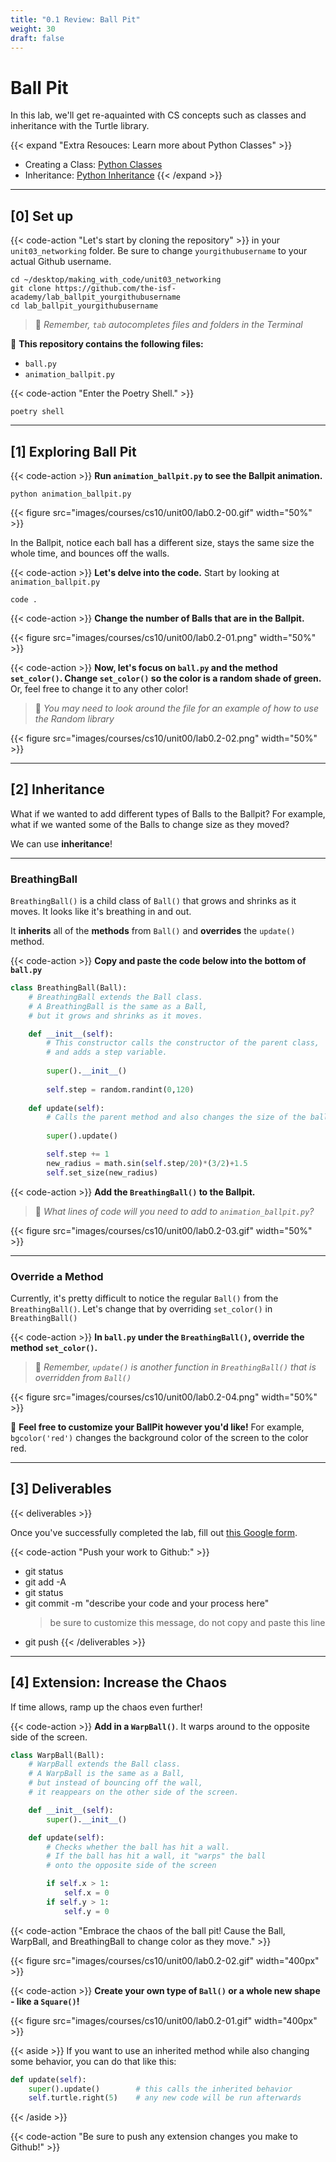 ```yaml
---
title: "0.1 Review: Ball Pit"
weight: 30
draft: false
---
```


# Ball Pit

In this lab, we'll get re-aquainted with CS concepts such as classes and inheritance with the Turtle library. 

{{< expand "Extra Resouces: Learn more about Python Classes" >}}
- Creating a Class: [Python Classes](https://www.w3schools.com/python/python_classes.asp)
- Inheritance: [Python Inheritance](https://www.w3schools.com/python/python_inheritance.asp)
{{< /expand >}}


--- 

## [0] Set up


{{< code-action "Let's start by cloning the repository" >}} in your `unit03_networking` folder.  Be sure to change `yourgithubusername` to your actual Github username.

```shell
cd ~/desktop/making_with_code/unit03_networking
git clone https://github.com/the-isf-academy/lab_ballpit_yourgithubusername
cd lab_ballpit_yourgithubusername
```
> 🤔 *Remember, `tab` autocompletes files and folders in the Terminal*

📄 **This repository contains the following files:**
- `ball.py`
- `animation_ballpit.py`

{{< code-action "Enter the Poetry Shell." >}} 
```shell
poetry shell
```
---

## [1] Exploring Ball Pit


{{< code-action >}} **Run `animation_ballpit.py` to see the Ballpit animation.**
 
```shell
python animation_ballpit.py
```


{{< figure src="images/courses/cs10/unit00/lab0.2-00.gif" width="50%" >}}

In the Ballpit, notice each ball has a different size, stays the same size the whole time, and bounces off the walls.

{{< code-action >}} **Let's delve into the code.** Start by looking at `animation_ballpit.py`
```shell
code .
```

{{< code-action >}} **Change the number of Balls that are in the Ballpit.** 

{{< figure src="images/courses/cs10/unit00/lab0.2-01.png" width="50%" >}}


{{< code-action >}} **Now, let's focus on `ball.py` and the method `set_color()`. Change `set_color()` so the color is a random shade of green.** Or, feel free to change it to any other color!
> 🧐 *You may need to look around the file for an example of how to use the Random library*

{{< figure src="images/courses/cs10/unit00/lab0.2-02.png" width="50%" >}}


---

## [2] Inheritance 

What if we wanted to add different types of Balls to the Ballpit? For example, what if we wanted some of the Balls to change size as they moved? 

We can use **inheritance**!

---

### BreathingBall

`BreathingBall()` is a child class of `Ball()` that grows and shrinks as it moves. It looks like it's breathing in and out.

It **inherits** all of the **methods** from `Ball()` and **overrides** the `update()` method. 

{{< code-action >}} **Copy and paste the code below into the bottom of `ball.py`**

```python
class BreathingBall(Ball):
    # BreathingBall extends the Ball class.
    # A BreathingBall is the same as a Ball,
    # but it grows and shrinks as it moves.

    def __init__(self):
        # This constructor calls the constructor of the parent class,
        # and adds a step variable.
        
        super().__init__()
        
        self.step = random.randint(0,120)
        
    def update(self):
        # Calls the parent method and also changes the size of the ball
        
        super().update()

        self.step += 1
        new_radius = math.sin(self.step/20)*(3/2)+1.5
        self.set_size(new_radius)
```

{{< code-action >}} **Add the `BreathingBall()` to the Ballpit.**
> 🧐 *What lines of code will you need to add to `animation_ballpit.py`?*

{{< figure src="images/courses/cs10/unit00/lab0.2-03.gif" width="50%" >}}

---

### Override a Method

Currently, it's pretty difficult to notice the regular `Ball()` from the `BreathingBall()`. Let's change that by overriding `set_color()` in `BreathingBall()`

{{< code-action >}} **In `ball.py` under the `BreathingBall()`, override the method `set_color()`.** 
> 🧐 *Remember, `update()` is another function in `BreathingBall()` that is overridden from `Ball()`*


{{< figure src="images/courses/cs10/unit00/lab0.2-04.png" width="50%" >}}

🎨 **Feel free to customize your BallPit however you'd like!** For example, `bgcolor('red')` changes the background color of the screen to the color red. 

---


## [3] Deliverables



{{< deliverables >}}  

Once you've successfully completed the lab, fill out [this Google form](https://docs.google.com/forms/d/e/1FAIpQLSdMNcCkoniPqOsigzroaEyhCcLDNCbICICmUmMQ7ElK3d0CXw/viewform?usp=sf_link).


{{< code-action "Push your work to Github:" >}}
- git status
- git add -A
- git status
- git commit -m "describe your code and your process here"
  > be sure to customize this message, do not copy and paste this line
- git push
{{< /deliverables >}}


---

## [4] Extension: Increase the Chaos

If time allows, ramp up the chaos even further!


{{< code-action >}} **Add in a `WarpBall()`**. It warps around to the opposite side of the screen.

```python
class WarpBall(Ball):
    # WarpBall extends the Ball class.
    # A WarpBall is the same as a Ball,
    # but instead of bouncing off the wall,
    # it reappears on the other side of the screen.

    def __init__(self):
        super().__init__()

    def update(self):
        # Checks whether the ball has hit a wall.
        # If the ball has hit a wall, it "warps" the ball
        # onto the opposite side of the screen        

        if self.x > 1:
            self.x = 0
        if self.y > 1:
            self.y = 0
```

{{< code-action "Embrace the chaos of the ball pit! Cause the Ball, WarpBall, and BreathingBall to change color as they move." >}} 

{{< figure src="images/courses/cs10/unit00/lab0.2-02.gif" width="400px" >}}


{{< code-action  >}} **Create your own type of `Ball()` or a whole new shape - like a `Square()`!** 

{{< figure src="images/courses/cs10/unit00/lab0.2-01.gif" width="400px" >}}

{{< aside >}}
If you want to use an inherited method while also changing some behavior, you can do that like this:
```python
def update(self):
    super().update()        # this calls the inherited behavior
    self.turtle.right(5)    # any new code will be run afterwards
```
{{< /aside >}}

{{< code-action "Be sure to push any extension changes you make to Github!" >}}